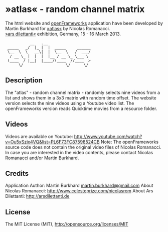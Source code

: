 &raquo;atlas&laquo; - random channel matrix
====

The html website and [openFrameworks](www.openframeworks.cc) application have been developed by Martin Burkhard for [&raquo;atlas&laquo;](http://arsdilettanti.de/content/nicolas-romanacci) by Nicolas Romanacci.  
[&raquo;ars dilettanti&laquo;](http://arsdilettanti.de) exhibition, Germany, 15 - 16 March 2013.

	           __   .__             
	 _____   _/  |_ |  |  _____     ______  
	 \__  \  \   __\|  |  \__  \   /  ___/  
	  / __ \_ |  |  |  |__ / __ \_ \___ \   
	 (____  / |__|  |____/(____  //____  >  
	      \/                   \/      \/  
	      
Description
--------------------------------------------------------------------------------
The "atlas" - random channel matrix - randomly selects nine videos from a list and shows them in a 3x3 matrix with random time offset. The website version selects the nine videos using a Youtube video list. The openFrameworks version reads Quicktime movies from a resource folder.

Videos
--------------------------------------------------------------------------------
Videos are available on Youtube: http://www.youtube.com/watch?v=Ou5xSzix4VQ&list=PL6F73FC87598524CB
Note: The openFrameworks source code does not contain the original video files of Nicolas Romanacci. In case you are interested in the video contents, please contact Nicolas Romanacci and/or Martin Burkhard.

Credits
--------------------------------------------------------------------------------
Application Author: Martin Burkhard <martin.burkhard@gmail.com>
About Nicolas Romanacci: http://www.celesteprize.com/nicolasrom
About Ars Dilettanti: http://arsdilettanti.de   
	
License
--------------------------------------------------------------------------------
The MIT License (MIT), http://opensource.org/licenses/MIT

